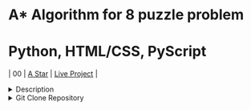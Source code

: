 # A* Algorithm for 8 puzzle problem
# Python, HTML/CSS, PyScript


| 00 | [A Star](https://github.com/Khanh-BangPham/A-star-algorithm-for-8-puzzle-problem) | [Live Project](https://a-star-algorithm-for-8-puzzle-problem.netlify.app/) |

<details>
<summary>Description</summary>

 Áp dụng thuật toán A* giải quyết bài toán 8 ô chữ với các yêu cầu sau:
1. viết thuật toán dưới dạng hàm, với tên hàm taciAstar  
2. dữ liệu đầu vào:
- dữ liệu được đọc vào từ file (xem file đính kèm)
3. dữ liệu đầu ra: 
- hình vẽ minh hoạ các bước xét trạng thái (tương tự như hình đính kèm, nhớ ghi kèm thông tin f(n), g(n), h(n) cho từng trạng thái) và đường đi từ trạng thái xuất phát tới trạng thái xuất phát, hình vẽ được lưu vào file.
4. viết hàm main để kiểm thử thuật toán 
</details>
<details>
<summary>Git Clone Repository</summary>
  
 1. Clone Repository by Git Bash ( git clone https://github.com/Khanh-BangPham/A-star-algorithm-for-8-puzzle-problem.git )
 2. Run website
 3. Upload taci.txt file
</details>
